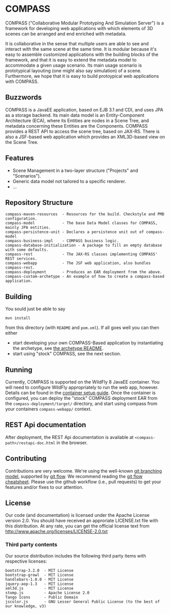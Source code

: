 COMPASS
=======

COMPASS ("Collaborative Modular Prototyping And Simulation Server") is a framework for developing
web applications with which elements of 3D scenes can be arranged and end enriched with metadata.

It is collaborative in the sense that multiple users are able to see and interact with the same scene at the same time. 
It is modular because it's easy to assemble customized applications with the building blocks of the framework, and that it is easy to extend the metadata model to accommodate a given usage scenario.
Its main usage scenario is prototypical layouting (one might also say simulation) of a scene. Furthermore, we hope that it is easy to build protoypical web applications with COMPASS.


Buzzwords
---------

COMPASS is a JavaEE application, based on EJB 3.1 and CDI, and uses JPA as a storage backend.
Its main data model is an Entity-Component Architecture (ECA), where its Entities are nodes in a Scene Tree, and metadata concerning these Entities are the Components.
COMPASS provides a REST API to access the scene tree, based on JAX-RS.
There is also a JSF-based web application which provides an XML3D-based view on the Scene Tree.


Features
--------

* Scene Management in a two-layer structure ("Projects" and "Scenarios").
* Generic data model not tailored to a specific renderer.
* ...


Repository Structure
--------------------

    compass-maven-resources  - Resources for the build. Checkstyle and PMD configuration.
    compass-model            - The base Data Model classes for COMPASS, mainly JPA entities.
    compass-persistence-unit - Declares a persistence unit out of compass-model
    compass-business-impl    - COMPASS business logic.
    compass-database-initialization - A package to fill an empty database with some defaults.
    compass-rest             - The JAX-RS classes implementing COMPASS' REST services.
    compass-webapp           - The JSF web application, also bundles compass-rest.
    compass-deployment       - Produces an EAR deployment from the above.
    compass-custom-archetype - An example of how to create a compass-based application.


Building
--------

You sould just be able to say

    mvn install

from this directory (with `README` and `pom.xml`). If all goes well you can then either

* start developing your own COMPASS-Based application by instantiating the archetype, see [the archetype README](compass-custom-archetype/README.md).
* start using "stock" COMPASS, see the next section.


Running
-------

Currently, COMPASS is supported on the WildFly 8 JavaEE container. You will need to configure WildFly appropriately to run the web app, however. Details can be found in the [container setup guide](CONTAINER.md).
Once the container is configured, you can deploy the "stock" COMPASS deployment EAR from the `compass-deployment/target/` directory, and start using compass from your containers `compass-webapp/` context.


REST Api documentation
----------------------

After deployment, the REST Api documentation is available at `<compass-path>/restapi-doc.html` in the browser.


Contributing
------------

Contributions are very welcome. We're using the well-known [git branching model](http://nvie.com/posts/a-successful-git-branching-model/), supported by [git flow](https://github.com/nvie/gitflow). We recommend reading the [git flow cheatsheet](http://danielkummer.github.io/git-flow-cheatsheet/).
Please use the github workflow (i.e., pull requests) to get your features and/or fixes to our attention.


License
-------

Our code (and documentation) is licensed under the Apache License version 2.0. You should have received an approriate LICENSE.txt file with this distribution. At any rate, you can get the official license text from http://www.apache.org/licenses/LICENSE-2.0.txt

### Third party contents

Our source distribution includes the following third party items with respective licenses:

    bootstrap-3.2.0  - MIT License
    bootstrap-growl  - MIT License
    handlebars-1.0.0 - MIT License
    jquery-aop-1.3   - MIT License
    xml3d.js         - MIT License
    stomp.js         - Apache License 2.0
    Tango Icons      - Public Domain
    jscolor.js       - GNU Lesser General Public License (to the best of our knowledge, v3)
